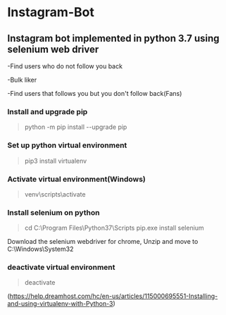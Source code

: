 # Instagram-Bot

## Instagram bot implemented in python 3.7 using selenium web driver ###

-Find users who do not follow you back

-Bulk liker 

-Find users that follows you but you don't follow back(Fans)


### Install and upgrade pip
>python -m pip install --upgrade pip

### Set up python virtual environment 
>pip3 install virtualenv

### Activate virtual environment(Windows)
>venv\scripts\activate

### Install selenium on python 
>cd C:\Program Files\Python37\Scripts
>pip.exe install selenium

Download the selenium webdriver for chrome, Unzip and move to C:\Windows\System32

### deactivate virtual environment
>deactivate


(https://help.dreamhost.com/hc/en-us/articles/115000695551-Installing-and-using-virtualenv-with-Python-3)

